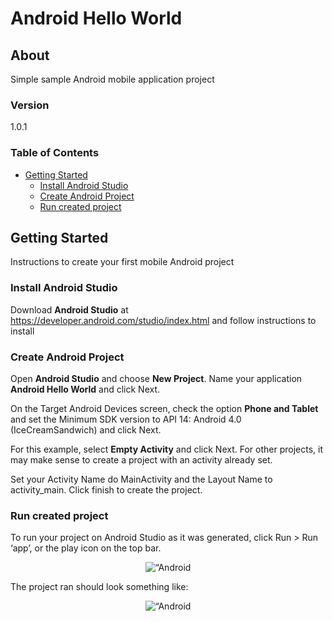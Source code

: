 # Android Hello World

## About

Simple sample Android mobile application project

### Version
1.0.1

### Table of Contents

<!-- START doctoc generated TOC please keep comment here to allow auto update -->
<!-- DON'T EDIT THIS SECTION, INSTEAD RE-RUN doctoc TO UPDATE -->


- [Getting Started](#getting-started)
  - [Install Android Studio](#install-android-studio)
  - [Create Android Project](#create-android-project)
  - [Run created project](#run-created-project)

<!-- END doctoc generated TOC please keep comment here to allow auto update -->


## Getting Started

Instructions to create your first mobile Android project

### Install Android Studio

Download **Android Studio** at https://developer.android.com/studio/index.html and follow instructions to install

### Create Android Project

Open **Android Studio** and choose **New Project**. Name your application **Android Hello World** and click Next.

On the Target Android Devices screen, check the option **Phone and Tablet** and set the Minimum SDK version to API 14: Android 4.0 (IceCreamSandwich) and click Next.

For this example, select **Empty Activity** and click Next. For other projects, it may make sense to create a project with an activity already set.

Set your Activity Name do MainActivity and the Layout Name to activity_main. Click finish to create the project.

### Run created project

To run your project on Android Studio as it was generated, click Run > Run ‘app’, or the play icon on the top bar.

<p align="center">
<img alt=“Android Studio” src="https://dl.dropboxusercontent.com/u/33812048/android-hello-world-android-studio.png">
</p>

The project ran should look something like:

<p align="center">
<img alt=“Android Hello World” src=“https://dl.dropboxusercontent.com/u/33812048/android-hello-world-android-mobile-1.png”>
</p>



